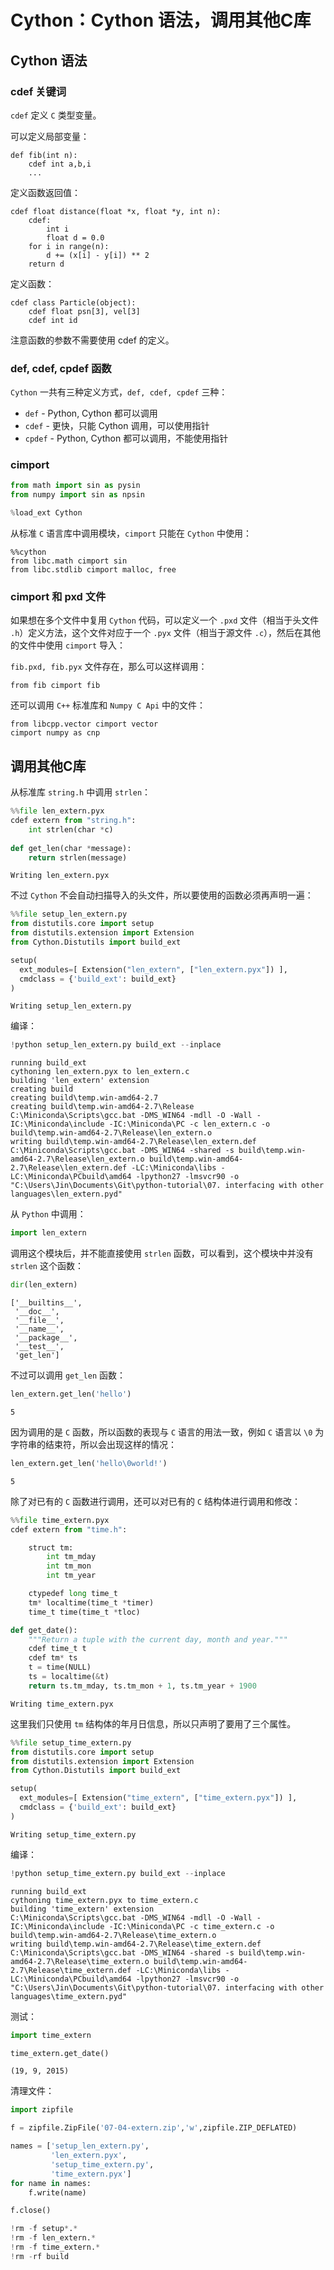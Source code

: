 # Cython：Cython 语法，调用其他C库

## Cython 语法

### cdef 关键词

`cdef` 定义 `C` 类型变量。 

可以定义局部变量：

```cython
def fib(int n):
    cdef int a,b,i
    ...
```

定义函数返回值：

```cython
cdef float distance(float *x, float *y, int n):
    cdef:
        int i
        float d = 0.0
    for i in range(n):
        d += (x[i] - y[i]) ** 2
    return d
```

定义函数：
```cython
cdef class Particle(object):
    cdef float psn[3], vel[3]
    cdef int id
```

注意函数的参数不需要使用 cdef 的定义。

### def, cdef, cpdef 函数

`Cython` 一共有三种定义方式，`def, cdef, cpdef` 三种：

- `def` - Python, Cython 都可以调用
- `cdef` - 更快，只能 Cython 调用，可以使用指针
- `cpdef` - Python, Cython 都可以调用，不能使用指针

### cimport


```python
from math import sin as pysin
from numpy import sin as npsin
```


```python
%load_ext Cython
```

从标准 `C` 语言库中调用模块，`cimport` 只能在 `Cython` 中使用：


```cython
%%cython
from libc.math cimport sin
from libc.stdlib cimport malloc, free
```

### cimport 和 pxd 文件

如果想在多个文件中复用 `Cython` 代码，可以定义一个 `.pxd` 文件（相当于头文件 `.h`）定义方法，这个文件对应于一个 `.pyx` 文件（相当于源文件 `.c`），然后在其他的文件中使用 `cimport` 导入：

`fib.pxd, fib.pyx` 文件存在，那么可以这样调用：
```cython
from fib cimport fib
```

还可以调用 `C++` 标准库和 `Numpy C Api` 中的文件：
```cython
from libcpp.vector cimport vector
cimport numpy as cnp
```

## 调用其他C库

从标准库 `string.h` 中调用 `strlen`：


```python
%%file len_extern.pyx
cdef extern from "string.h":
    int strlen(char *c)
    
def get_len(char *message):
    return strlen(message)
```

    Writing len_extern.pyx


不过 `Cython` 不会自动扫描导入的头文件，所以要使用的函数必须再声明一遍：


```python
%%file setup_len_extern.py
from distutils.core import setup
from distutils.extension import Extension
from Cython.Distutils import build_ext

setup(
  ext_modules=[ Extension("len_extern", ["len_extern.pyx"]) ],
  cmdclass = {'build_ext': build_ext}
)
```

    Writing setup_len_extern.py


编译：


```python
!python setup_len_extern.py build_ext --inplace
```

    running build_ext
    cythoning len_extern.pyx to len_extern.c
    building 'len_extern' extension
    creating build
    creating build\temp.win-amd64-2.7
    creating build\temp.win-amd64-2.7\Release
    C:\Miniconda\Scripts\gcc.bat -DMS_WIN64 -mdll -O -Wall -IC:\Miniconda\include -IC:\Miniconda\PC -c len_extern.c -o build\temp.win-amd64-2.7\Release\len_extern.o
    writing build\temp.win-amd64-2.7\Release\len_extern.def
    C:\Miniconda\Scripts\gcc.bat -DMS_WIN64 -shared -s build\temp.win-amd64-2.7\Release\len_extern.o build\temp.win-amd64-2.7\Release\len_extern.def -LC:\Miniconda\libs -LC:\Miniconda\PCbuild\amd64 -lpython27 -lmsvcr90 -o "C:\Users\Jin\Documents\Git\python-tutorial\07. interfacing with other languages\len_extern.pyd"


从 `Python` 中调用：


```python
import len_extern
```

调用这个模块后，并不能直接使用 `strlen` 函数，可以看到，这个模块中并没有 `strlen` 这个函数：


```python
dir(len_extern)
```




    ['__builtins__',
     '__doc__',
     '__file__',
     '__name__',
     '__package__',
     '__test__',
     'get_len']



不过可以调用 `get_len` 函数： 


```python
len_extern.get_len('hello')
```




    5



因为调用的是 `C` 函数，所以函数的表现与 `C` 语言的用法一致，例如 `C` 语言以 `\0` 为字符串的结束符，所以会出现这样的情况：


```python
len_extern.get_len('hello\0world!')
```




    5



除了对已有的 `C` 函数进行调用，还可以对已有的 `C` 结构体进行调用和修改：


```python
%%file time_extern.pyx
cdef extern from "time.h":

    struct tm:
        int tm_mday
        int tm_mon
        int tm_year

    ctypedef long time_t
    tm* localtime(time_t *timer)
    time_t time(time_t *tloc)

def get_date():
    """Return a tuple with the current day, month and year."""
    cdef time_t t
    cdef tm* ts
    t = time(NULL)
    ts = localtime(&t)
    return ts.tm_mday, ts.tm_mon + 1, ts.tm_year + 1900
```

    Writing time_extern.pyx


这里我们只使用 `tm` 结构体的年月日信息，所以只声明了要用了三个属性。


```python
%%file setup_time_extern.py
from distutils.core import setup
from distutils.extension import Extension
from Cython.Distutils import build_ext

setup(
  ext_modules=[ Extension("time_extern", ["time_extern.pyx"]) ],
  cmdclass = {'build_ext': build_ext}
)
```

    Writing setup_time_extern.py


编译：


```python
!python setup_time_extern.py build_ext --inplace
```

    running build_ext
    cythoning time_extern.pyx to time_extern.c
    building 'time_extern' extension
    C:\Miniconda\Scripts\gcc.bat -DMS_WIN64 -mdll -O -Wall -IC:\Miniconda\include -IC:\Miniconda\PC -c time_extern.c -o build\temp.win-amd64-2.7\Release\time_extern.o
    writing build\temp.win-amd64-2.7\Release\time_extern.def
    C:\Miniconda\Scripts\gcc.bat -DMS_WIN64 -shared -s build\temp.win-amd64-2.7\Release\time_extern.o build\temp.win-amd64-2.7\Release\time_extern.def -LC:\Miniconda\libs -LC:\Miniconda\PCbuild\amd64 -lpython27 -lmsvcr90 -o "C:\Users\Jin\Documents\Git\python-tutorial\07. interfacing with other languages\time_extern.pyd"


测试：


```python
import time_extern

time_extern.get_date()
```




    (19, 9, 2015)



清理文件：


```python
import zipfile

f = zipfile.ZipFile('07-04-extern.zip','w',zipfile.ZIP_DEFLATED)

names = ['setup_len_extern.py',
         'len_extern.pyx',
         'setup_time_extern.py',
         'time_extern.pyx']
for name in names:
    f.write(name)

f.close()

!rm -f setup*.*
!rm -f len_extern.*
!rm -f time_extern.*
!rm -rf build
```
